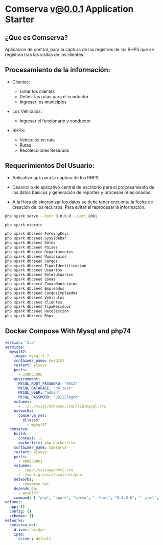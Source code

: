 # Comserva v@0.0.1 Application Starter

## ¿Que es Comserva?
Aplicación de control, para la captura de los registros de los RHPS que se registran tras las visitas de los clientes.

Procesamiento de la información:        
---

* Clientes:  
    - Listar los clientes   
    - Definir las rutas para el conductor  
    - Ingresar los municipios   

* Los Vehiculos:  
    - Ingresar el funcionario y conductor  

* RHPS:  
    - Vehiculos en ruta  
    - Rutas  
    - Recolecciones Residuos  


Requerimientos Del Usuario:
---

* Aplicativo apk para la captura de los RHPS.  

* Desarrollo de aplicativo central de escritorio para el procesamiento de los datos básicos y generación de reportes y procesos relacionados.  

* A la Hora de sincronizar los datos se debe tener encuenta la fecha de creación de los recursos. Para evitar el reprocesar la información.


```sh
php spark serve --host 0.0.0.0 --port 8001

php spark migrate

php spark db:seed ForeingKeys
php spark db:seed SysSidebar
php spark db:seed Roles
php spark db:seed Paises
php spark db:seed Departamentos
php spark db:seed Municipios
php spark db:seed Cargos
php spark db:seed TiposIdentificacion
php spark db:seed Usuarios
php spark db:seed RolesUsuarios
php spark db:seed Zonas
php spark db:seed ZonasMunicipios
php spark db:seed Empleados
php spark db:seed CargosEmpleados
php spark db:seed Vehiculos
php spark db:seed Clientes
php spark db:seed TipoResiduos
php spark db:seed Recoleccion
php spark db:seed Rhps
```

## Docker Compose With Mysql and php74  
```yml
version: "3.3"
services:
  mysql57:
    image: mysql:5.7
    container_name: mysql57
    restart: always
    ports:
      - 3306:3306
    environment:
      MYSQL_ROOT_PASSWORD: "8912"
      MYSQL_DATABASE: "db_test"
      MYSQL_USER: "admin"
      MYSQL_PASSWORD: "8912Elegro"
    volumes:
      - ../../mysql/schemas:/var/lib/mysql:+rw
    networks:
      comserva_net:
        aliases:
          - mysql57
  comserva:
    build:
      context: ./
      dockerfile: php.dockerfile
    container_name: Comserva
    restart: always
    ports:
      - 9002:8001
    volumes:
      - ./app:/var/www/html:+rw
      - ./config:/usr/local/etc/php
    networks:
      - comserva_net
    depends_on:
      - mysql57
    command: [ "php", "spark", "serve", "--host", "0.0.0.0", "--port", "8001"]
volumes:
  app: {}
  config: {}
  schemas: {}
networks:
  comserva_net:
    driver: bridge
    ipam:
      driver: default
```